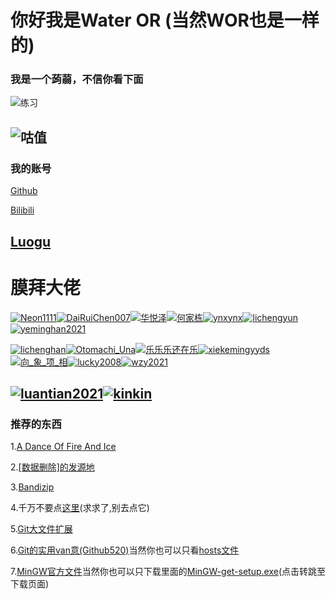 # 你好我是Water OR (当然WOR也是一样的)
### 我是一个蒟蒻，不信你看下面

![练习](https://luogu.wao3.cn/api/practice?id=477761&dark_mode=true)

![咕值](https://luogu.wao3.cn/api/guzhi?id=477761&scores=100,18,0,74,0&dark_mode=true)
---
### 我的账号
[Github](https://github.com/Water-OR)

[Bilibili](https://space.bilibili.com/1217757764)

[Luogu](https://www.luogu.com.cn/user/477761)
---
# 膜拜大佬
[![Neon1111](https://cdn.luogu.com.cn/upload/usericon/223048.png)](https://www.luogu.com.cn/user/223048)[![DaiRuiChen007](https://cdn.luogu.com.cn/upload/usericon/539618.png)](https://www.luogu.com.cn/user/539618)[![华悦泽](https://cdn.luogu.com.cn/upload/usericon/549617.png)](https://www.luogu.com.cn/user/549617)[![何家栋](https://cdn.luogu.com.cn/upload/usericon/379152.png)](https://www.luogu.com.cn/user/379152)[![ynxynx](https://cdn.luogu.com.cn/upload/usericon/375242.png)](https://www.luogu.com.cn/user/375242)[![lichengyun](https://cdn.luogu.com.cn/upload/usericon/540994.png)](https://www.luogu.com.cn/user/540994)[![yeminghan2021](https://cdn.luogu.com.cn/upload/usericon/549499.png)](https://www.luogu.com.cn/user/549499)

[![lichenghan](https://cdn.luogu.com.cn/upload/usericon/238300.png)](https://www.luogu.com.cn/user/238300)[![Otomachi_Una](https://cdn.luogu.com.cn/upload/usericon/248400.png)](https://www.luogu.com.cn/user/248400)[![乐乐乐还在乐](https://cdn.luogu.com.cn/upload/usericon/372415.png)](https://www.luogu.com.cn/user/372415)[![xiekemingyyds](https://cdn.luogu.com.cn/upload/usericon/324412.png)](https://www.luogu.com.cn/user/324412)[![向_象_项_相](https://cdn.luogu.com.cn/upload/usericon/516709.png)](https://www.luogu.com.cn/user/516709)[![lucky2008](https://cdn.luogu.com.cn/upload/usericon/244578.png)](https://www.luogu.com.cn/user/244578)[![wzy2021](https://cdn.luogu.com.cn/upload/usericon/186091.png)](https://www.luogu.com.cn/user/186091)

[![luantian2021](https://cdn.luogu.com.cn/upload/usericon/232575.png)](https://www.luogu.com.cn/user/232575)[![kinkin](https://cdn.luogu.com.cn/upload/usericon/332151.png)](https://www.luogu.com.cn/user/332151)
---
### 推荐的东西
1.[A Dance Of Fire And Ice](https://hive.indienova.com/farm/html5/adofai/index.html)

2.[[数据删除]的发源地](http://scp-wiki-cn.wikidot.com/)

3.[Bandizip](http://www.bandisoft.com/)

4.千万不要点[这里](https://konachan.net/)(求求了,别去点它)

5.[Git大文件扩展](https://git-lfs.github.com/)

6.[Git的实用van意(Github520)](https://github.com/521xueweihan/GitHub520)当然你也可以只看[hosts文件](https://raw.hellogithub.com/hosts)

7.[MinGW官方文件](https://sourceforge.net/projects/mingw/)当然你也可以只下载里面的[MinGW-get-setup.exe](https://sourceforge.net/projects/mingw/files/Installer/mingw-get-setup.exe/download)(点击转跳至下载页面)